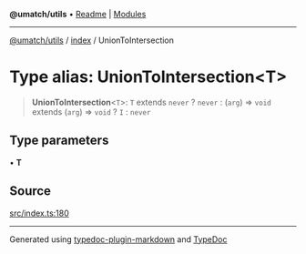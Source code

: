 **@umatch/utils** • [Readme](../../index.md) \| [Modules](../../modules.md)

***

[@umatch/utils](../../modules.md) / [index](../index.md) / UnionToIntersection

# Type alias: UnionToIntersection\<T\>

> **UnionToIntersection**\<`T`\>: `T` extends `never` ? `never` : (`arg`) => `void` extends (`arg`) => `void` ? `I` : `never`

## Type parameters

• **T**

## Source

[src/index.ts:180](https://github.com/umatch-oficial/utils/blob/6e00801/src/index.ts#L180)

***

Generated using [typedoc-plugin-markdown](https://www.npmjs.com/package/typedoc-plugin-markdown) and [TypeDoc](https://typedoc.org/)
